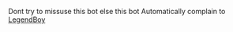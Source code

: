 Dont try to missuse this bot else this bot Automatically complain to [LegendBoy](https://t.me/ItsMe_Lithiumop)
